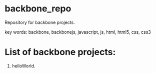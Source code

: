 # backbone_repo

Repository for backbone projects.

key words: backbone, backbonejs, javascript, js, html, html5, css, css3

List of backbone projects:
=================

1) helloWorld.